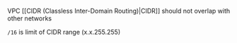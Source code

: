 VPC [[CIDR (Classless Inter-Domain Routing)|CIDR]] should not overlap with other networks

`/16` is limit of CIDR range (x.x.255.255)
